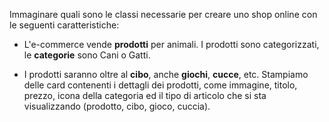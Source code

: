  Immaginare quali sono le classi necessarie per creare uno shop online con le seguenti caratteristiche:

 - L'e-commerce vende **prodotti** per animali. I prodotti sono categorizzati, le **categorie** sono Cani o Gatti.
 
 - I prodotti saranno oltre al **cibo**, anche **giochi**, **cucce**, etc.
 Stampiamo delle card contenenti i dettagli dei prodotti, come immagine, titolo, prezzo, icona della categoria ed il tipo di articolo che si sta visualizzando (prodotto, cibo, gioco, cuccia).